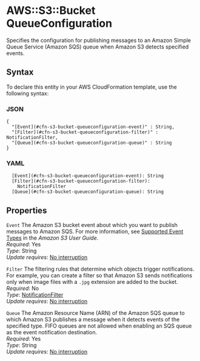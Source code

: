 # AWS::S3::Bucket QueueConfiguration<a name="aws-properties-s3-bucket-queueconfiguration"></a>

Specifies the configuration for publishing messages to an Amazon Simple Queue Service \(Amazon SQS\) queue when Amazon S3 detects specified events\.

## Syntax<a name="aws-properties-s3-bucket-queueconfiguration-syntax"></a>

To declare this entity in your AWS CloudFormation template, use the following syntax:

### JSON<a name="aws-properties-s3-bucket-queueconfiguration-syntax.json"></a>

```
{
  "[Event](#cfn-s3-bucket-queueconfiguration-event)" : String,
  "[Filter](#cfn-s3-bucket-queueconfiguration-filter)" : NotificationFilter,
  "[Queue](#cfn-s3-bucket-queueconfiguration-queue)" : String
}
```

### YAML<a name="aws-properties-s3-bucket-queueconfiguration-syntax.yaml"></a>

```
  [Event](#cfn-s3-bucket-queueconfiguration-event): String
  [Filter](#cfn-s3-bucket-queueconfiguration-filter): 
    NotificationFilter
  [Queue](#cfn-s3-bucket-queueconfiguration-queue): String
```

## Properties<a name="aws-properties-s3-bucket-queueconfiguration-properties"></a>

`Event`  <a name="cfn-s3-bucket-queueconfiguration-event"></a>
The Amazon S3 bucket event about which you want to publish messages to Amazon SQS\. For more information, see [Supported Event Types](https://docs.aws.amazon.com/AmazonS3/latest/dev/NotificationHowTo.html) in the *Amazon S3 User Guide*\.  
*Required*: Yes  
*Type*: String  
*Update requires*: [No interruption](https://docs.aws.amazon.com/AWSCloudFormation/latest/UserGuide/using-cfn-updating-stacks-update-behaviors.html#update-no-interrupt)

`Filter`  <a name="cfn-s3-bucket-queueconfiguration-filter"></a>
 The filtering rules that determine which objects trigger notifications\. For example, you can create a filter so that Amazon S3 sends notifications only when image files with a `.jpg` extension are added to the bucket\.   
*Required*: No  
*Type*: [NotificationFilter](aws-properties-s3-bucket-notificationfilter.md)  
*Update requires*: [No interruption](https://docs.aws.amazon.com/AWSCloudFormation/latest/UserGuide/using-cfn-updating-stacks-update-behaviors.html#update-no-interrupt)

`Queue`  <a name="cfn-s3-bucket-queueconfiguration-queue"></a>
The Amazon Resource Name \(ARN\) of the Amazon SQS queue to which Amazon S3 publishes a message when it detects events of the specified type\. FIFO queues are not allowed when enabling an SQS queue as the event notification destination\.  
*Required*: Yes  
*Type*: String  
*Update requires*: [No interruption](https://docs.aws.amazon.com/AWSCloudFormation/latest/UserGuide/using-cfn-updating-stacks-update-behaviors.html#update-no-interrupt)